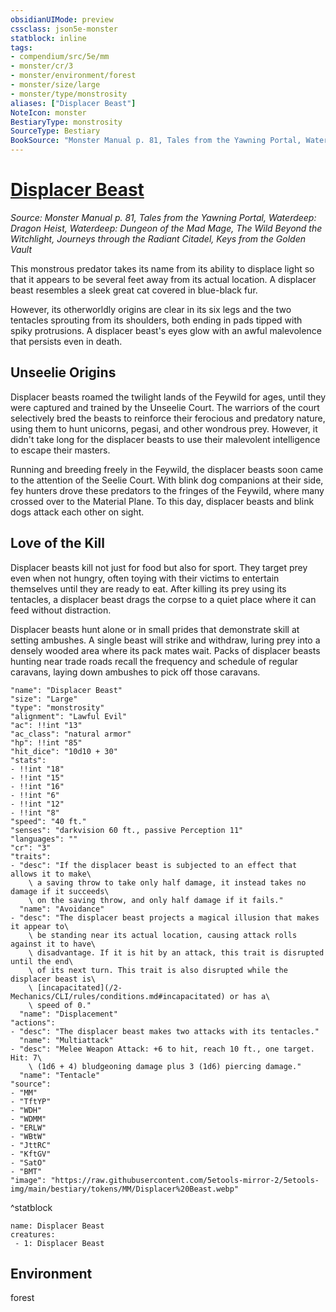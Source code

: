 ```yaml
---
obsidianUIMode: preview
cssclass: json5e-monster
statblock: inline
tags:
- compendium/src/5e/mm
- monster/cr/3
- monster/environment/forest
- monster/size/large
- monster/type/monstrosity
aliases: ["Displacer Beast"]
NoteIcon: monster
BestiaryType: monstrosity
SourceType: Bestiary
BookSource: "Monster Manual p. 81, Tales from the Yawning Portal, Waterdeep: Dragon Heist, Waterdeep: Dungeon of the Mad Mage, The Wild Beyond the Witchlight, Journeys through the Radiant Citadel, Keys from the Golden Vault"
---
```

# [Displacer Beast](2-Mechanics/CLI/bestiary/monstrosity/displacer-beast.md)
*Source: Monster Manual p. 81, Tales from the Yawning Portal, Waterdeep: Dragon Heist, Waterdeep: Dungeon of the Mad Mage, The Wild Beyond the Witchlight, Journeys through the Radiant Citadel, Keys from the Golden Vault*  

This monstrous predator takes its name from its ability to displace light so that it appears to be several feet away from its actual location. A displacer beast resembles a sleek great cat covered in blue-black fur.

However, its otherworldly origins are clear in its six legs and the two tentacles sprouting from its shoulders, both ending in pads tipped with spiky protrusions. A displacer beast's eyes glow with an awful malevolence that persists even in death.

## Unseelie Origins

Displacer beasts roamed the twilight lands of the Feywild for ages, until they were captured and trained by the Unseelie Court. The warriors of the court selectively bred the beasts to reinforce their ferocious and predatory nature, using them to hunt unicorns, pegasi, and other wondrous prey. However, it didn't take long for the displacer beasts to use their malevolent intelligence to escape their masters.

Running and breeding freely in the Feywild, the displacer beasts soon came to the attention of the Seelie Court. With blink dog companions at their side, fey hunters drove these predators to the fringes of the Feywild, where many crossed over to the Material Plane. To this day, displacer beasts and blink dogs attack each other on sight.

## Love of the Kill

Displacer beasts kill not just for food but also for sport. They target prey even when not hungry, often toying with their victims to entertain themselves until they are ready to eat. After killing its prey using its tentacles, a displacer beast drags the corpse to a quiet place where it can feed without distraction.

Displacer beasts hunt alone or in small prides that demonstrate skill at setting ambushes. A single beast will strike and withdraw, luring prey into a densely wooded area where its pack mates wait. Packs of displacer beasts hunting near trade roads recall the frequency and schedule of regular caravans, laying down ambushes to pick off those caravans.

```statblock
"name": "Displacer Beast"
"size": "Large"
"type": "monstrosity"
"alignment": "Lawful Evil"
"ac": !!int "13"
"ac_class": "natural armor"
"hp": !!int "85"
"hit_dice": "10d10 + 30"
"stats":
- !!int "18"
- !!int "15"
- !!int "16"
- !!int "6"
- !!int "12"
- !!int "8"
"speed": "40 ft."
"senses": "darkvision 60 ft., passive Perception 11"
"languages": ""
"cr": "3"
"traits":
- "desc": "If the displacer beast is subjected to an effect that allows it to make\
    \ a saving throw to take only half damage, it instead takes no damage if it succeeds\
    \ on the saving throw, and only half damage if it fails."
  "name": "Avoidance"
- "desc": "The displacer beast projects a magical illusion that makes it appear to\
    \ be standing near its actual location, causing attack rolls against it to have\
    \ disadvantage. If it is hit by an attack, this trait is disrupted until the end\
    \ of its next turn. This trait is also disrupted while the displacer beast is\
    \ [incapacitated](/2-Mechanics/CLI/rules/conditions.md#incapacitated) or has a\
    \ speed of 0."
  "name": "Displacement"
"actions":
- "desc": "The displacer beast makes two attacks with its tentacles."
  "name": "Multiattack"
- "desc": "Melee Weapon Attack: +6 to hit, reach 10 ft., one target. Hit: 7\
    \ (1d6 + 4) bludgeoning damage plus 3 (1d6) piercing damage."
  "name": "Tentacle"
"source":
- "MM"
- "TftYP"
- "WDH"
- "WDMM"
- "ERLW"
- "WBtW"
- "JttRC"
- "KftGV"
- "SatO"
- "BMT"
"image": "https://raw.githubusercontent.com/5etools-mirror-2/5etools-img/main/bestiary/tokens/MM/Displacer%20Beast.webp"
```
^statblock

```encounter-table
name: Displacer Beast
creatures:
 - 1: Displacer Beast
```

## Environment

forest